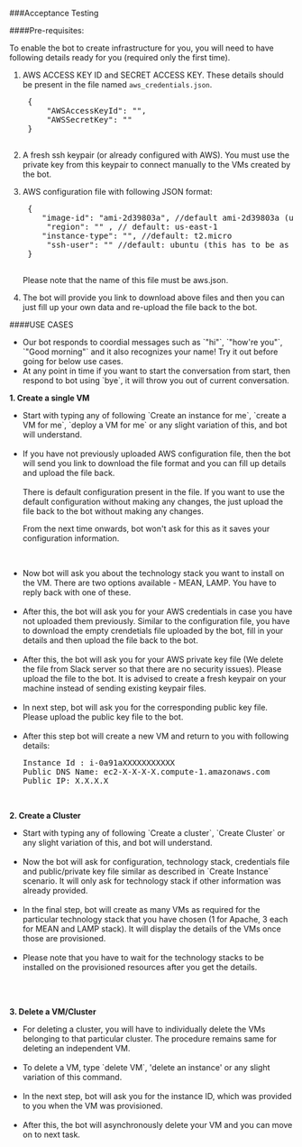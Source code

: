 ###Acceptance Testing

####Pre-requisites:

To enable the bot to create infrastructure for you, you will need to have following details ready for you (required only the first time).

1. AWS ACCESS KEY ID and SECRET ACCESS KEY. These details should be present in the file named `aws_credentials.json`.

	<pre>
	{
  		"AWSAccessKeyId": "",
  		"AWSSecretKey": ""
	}
	</pre>
2. A fresh ssh keypair (or already configured with AWS). You must use the private key from this keypair to connect manually to the VMs created by the bot.
3. AWS configuration file with following JSON format:
	<pre>
	{
	   "image-id": "ami-2d39803a", //default ami-2d39803a (ubuntu 16.04)
  		"region": "" , // default: us-east-1
	   "instance-type": "", //default: t2.micro
  		"ssh-user": "" //default: ubuntu (this has to be as per the image)
	}
	</pre>
	
	Please note that the name of this file must be aws.json.
	
4. The bot will provide you link to download above files and then you can just fill up your own data and re-upload the file back to the bot.


####USE CASES
<ul>
<li>Our bot responds to coordial messages such as `"hi"`, `"how're you"`, `"Good morning"`	 and it also recognizes your name! Try it out before going for below use cases.</li>

<li>At any point in time if you want to start the conversation from start, then respond to bot using `bye`, it will throw you out of current conversation.</li>
</ul>

**1. Create a single VM**

<ul>
<li> Start with typing any of following `Create an instance for me`, `create a VM for me`, `deploy a VM for me` or any slight variation of this, and bot will understand.</li><br/>

<li> If you have not previously uploaded AWS configuration file, then the bot will send you link to download the file format and you can fill up details and upload the file back.<br/><br/>
There is default configuration present in the file. If you want to use the default configuration without making any changes, the just upload the file back to the bot without making any changes. 

From the next time onwards, bot won't ask for this as it saves your configuration information. </li><br/>
<li>Now bot will ask you about the technology stack you want to install on the VM. There are two options available - MEAN, LAMP. You have to reply back with one of these.</li><br/>

<li>After this, the bot will ask you for your AWS credentials in case you have not uploaded them previously. Similar to the configuration file, you have to download the empty crendetials file uploaded by the bot, fill in your details and then upload the file back to the bot. </li><br/>

<li>After this, the bot will ask you for your AWS private key file (We delete the file from Slack server so that there are no security issues). Please upload the file to the bot. It is advised to create a fresh keypair on your machine instead of sending existing keypair files.</li><br/>

<li>In next step, bot will ask you for the corresponding public key file. Please upload the public key file to the bot.</li><br/>

<li>After this step bot will create a new VM and return to you with following details:
<pre>
Instance Id : i-0a91aXXXXXXXXXXX
Public DNS Name: ec2-X-X-X-X.compute-1.amazonaws.com
Public IP: X.X.X.X
</pre>
</li>
</ul>
<br/>


**2. Create a Cluster**
<ul>
<li> Start with typing any of following `Create a cluster`, `Create Cluster` or any slight variation of this, and bot will understand.</li><br/>

<li> Now the bot will ask for configuration, technology stack, credentials file and public/private key file similar as described in `Create Instance` scenario. It will only ask for technology stack if other information was already provided.  </li><br/>

<li>In the final step, bot will create as many VMs as required for the particular technology stack that you have chosen (1 for Apache, 3 each for MEAN and LAMP stack). It will display the details of the VMs once those are provisioned.</li><br/>

<li>Please note that you have to wait for the technology stacks to be installed on the provisioned resources after you get the details.</li><br/>
</ul>
<br/>

**3. Delete a VM/Cluster**
<ul>
<li> For deleting a cluster, you will have to individually delete the VMs belonging to that particular cluster. The procedure remains same for deleting an independent VM.</li><br/>

<li> To delete a VM, type `delete VM`, 'delete an instance' or any slight variation of this command.  </li><br/>

<li>In the next step, bot will ask you for the instance ID, which was provided to you when the VM was provisioned.</li><br/>

<li>After this, the bot will asynchronously delete your VM and you can move on to next task.</li>
